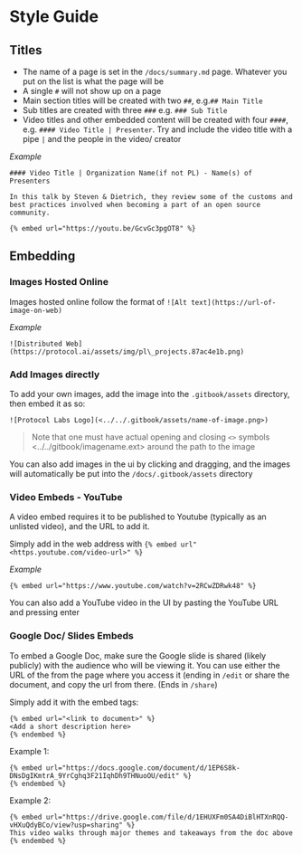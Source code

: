 # Style Guide

## Titles
* The name of a page is set in the `/docs/summary.md` page. Whatever you put on the list is what the page will be
* A single `#` will not show up on a page
* Main section titles will be created with two `##`, e.g.`## Main Title`
* Sub titles are created with three `###` e.g. `### Sub Title`
* Video titles and other embedded content will be created with four `####`, e.g. `#### Video Title | Presenter`. Try and include the video title with a pipe `|` and the people in the video/ creator

_Example_
```
#### Video Title | Organization Name(if not PL) - Name(s) of Presenters

In this talk by Steven & Dietrich, they review some of the customs and best practices involved when becoming a part of an open source community.

{% embed url="https://youtu.be/GcvGc3pgOT8" %}
```

## Embedding

### Images Hosted Online
Images hosted online follow the format of
`![Alt text](https://url-of-image-on-web)`

_Example_
```
![Distributed Web](https://protocol.ai/assets/img/pl\_projects.87ac4e1b.png)
```

### Add Images directly
To add your own images, add the image into the `.gitbook/assets` directory, then embed it as so:

```
![Protocol Labs Logo](<../../.gitbook/assets/name-of-image.png>)
```
> Note that one must have actual opening and closing `<>` symbols <../../gitbook/imagename.ext> around the path to the image

You can also add images in the ui by clicking and dragging, and the images will automatically be put into the `/docs/.gitbook/assets` directory


### Video Embeds - YouTube
A video embed requires it to be published to Youtube (typically as an unlisted video), and the URL to add it.

Simply add in the web address with `{% embed url"<https.youtube.com/video-url>" %}`

_Example_

```
{% embed url="https://www.youtube.com/watch?v=2RCwZDRwk48" %}
```

You can also add a YouTube video in the UI by pasting the YouTube URL and pressing enter

### Google Doc/ Slides Embeds

To embed a Google Doc, make sure the Google slide is shared (likely publicly) with the audience who will be viewing it.
You can use either the URL of the from the page where you access it (ending in `/edit` or share the document, and copy the url from there. (Ends in `/share`)

Simply add it with the embed tags:
```
{% embed url="<link to document>" %}
<Add a short description here>
{% endembed %}
```

Example 1:

```
{% embed url="https://docs.google.com/document/d/1EP6S8k-DNsDgIKmtrA_9YrCghq3F21IqhDh9THNuoOU/edit" %}
{% endembed %}
```

Example 2:

```
{% embed url="https://drive.google.com/file/d/1EHUXFm0SA4DiBlHTXnRQQ-vHXuQdyBCo/view?usp=sharing" %}
This video walks through major themes and takeaways from the doc above
{% endembed %}
```
